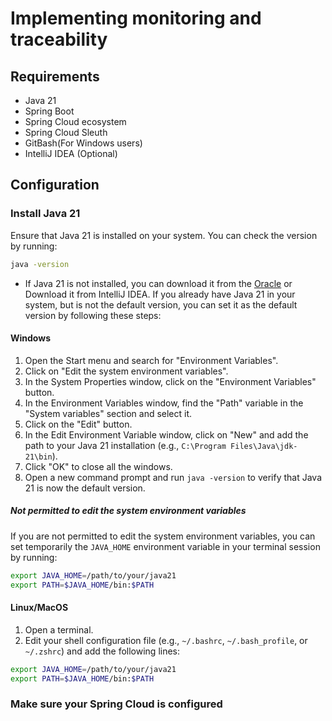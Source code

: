 # Implementing monitoring and traceability

## Requirements

- Java 21
- Spring Boot
- Spring Cloud ecosystem
- Spring Cloud Sleuth
- GitBash(For Windows users)
- IntelliJ IDEA (Optional)

## Configuration

### Install Java 21

Ensure that Java 21 is installed on your system. You can check the version by running:

```bash
java -version
```

- If Java 21 is not installed, you can download it from the [Oracle](https://www.oracle.com/java/technologies/javase/jdk21-archive-downloads.html) or Download it from IntelliJ IDEA. If you already have Java 21 in your system, but is not the default version, you can set it as the default version by following these steps:

#### Windows

1. Open the Start menu and search for "Environment Variables".
2. Click on "Edit the system environment variables".
3. In the System Properties window, click on the "Environment Variables" button.
4. In the Environment Variables window, find the "Path" variable in the "System variables" section and select it.
5. Click on the "Edit" button.
6. In the Edit Environment Variable window, click on "New" and add the path to your Java 21 installation (e.g.,
   `C:\Program Files\Java\jdk-21\bin`).
7. Click "OK" to close all the windows.
8. Open a new command prompt and run `java -version` to verify that Java 21 is now the default version.

##### Not permitted to edit the system environment variables

If you are not permitted to edit the system environment variables, you can set temporarily the
`JAVA_HOME` environment variable in your terminal session by running:

```bash
export JAVA_HOME=/path/to/your/java21
export PATH=$JAVA_HOME/bin:$PATH
```

#### Linux/MacOS

1. Open a terminal.
2. Edit your shell configuration file (e.g., `~/.bashrc`, `~/.bash_profile`, or `~/.zshrc`) and add the following lines:

```bash
export JAVA_HOME=/path/to/your/java21
export PATH=$JAVA_HOME/bin:$PATH
```






### Make sure your Spring Cloud is configured

